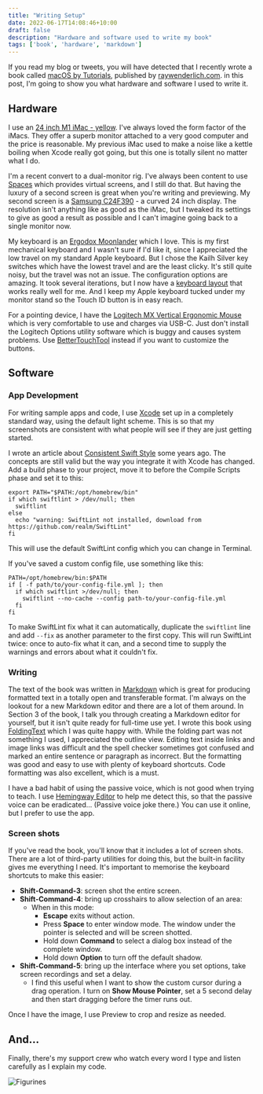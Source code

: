 ```yaml
---
title: "Writing Setup"
date: 2022-06-17T14:08:46+10:00
draft: false
description: "Hardware and software used to write my book"
tags: ['book', 'hardware', 'markdown']
---
```


If you read my blog or tweets, you will have detected that I recently wrote a book called [macOS by Tutorials][1], published by [raywenderlich.com][2]. in this post, I'm going to show you what hardware and software I used to write it.

<!--more-->

## Hardware

I use an [24 inch M1 iMac - yellow][3]. I've always loved the form factor of the iMacs. They offer a superb monitor attached to a very good computer and the price is reasonable. My previous iMac used to make a noise like a kettle boiling when Xcode really got going, but this one is totally silent no matter what I do.

I'm a recent convert to a dual-monitor rig. I've always been content to use [Spaces][8] which provides virtual screens, and I still do that. But having the luxury of a second screen is great when you're writing and previewing. My second screen is a [Samsung C24F390][4] - a curved 24 inch display. The resolution isn't anything like as good as the iMac, but I tweaked its settings to give as good a result as possible and I can't imagine going back to a single monitor now.

My keyboard is an [Ergodox Moonlander][5] which I love. This is my first mechanical keyboard and I wasn't sure if I'd like it, since I appreciated the low travel on my standard Apple keyboard. But I chose the Kailh Silver key switches which have the lowest travel and are the least clicky. It's still quite noisy, but the travel was not an issue. The configuration options are amazing. It took several iterations, but I now have a [keyboard layout][17] that works really well for me. And I keep my Apple keyboard tucked under my monitor stand so the Touch ID button is in easy reach.

For a pointing device, I have the [Logitech MX Vertical Ergonomic Mouse][6] which is very comfortable to use and charges via USB-C. Just don't install the Logitech Options utility software which is buggy and causes system problems. Use [BetterTouchTool][14] instead  if you want to customize the buttons.

## Software

### App Development

For writing sample apps and code, I use [Xcode][7] set up in a completely standard way, using the default light scheme. This is so that my screenshots are consistent with what people will see if they are just getting started.

I wrote an article about [Consistent Swift Style][9] some years ago. The concepts are still valid but the way you integrate it with Xcode has changed. Add a build phase to your project, move it to before the Compile Scripts phase and set it to this:

```shell
export PATH="$PATH:/opt/homebrew/bin"
if which swiftlint > /dev/null; then
  swiftlint
else
  echo "warning: SwiftLint not installed, download from https://github.com/realm/SwiftLint"
fi
```

This will use the default SwiftLint config which you can change in Terminal.

If you've saved a custom config file, use something like this:

```shell
PATH=/opt/homebrew/bin:$PATH
if [ -f path/to/your-config-file.yml ]; then
  if which swiftlint >/dev/null; then
    swiftlint --no-cache --config path-to/your-config-file.yml
  fi
fi
```

To make SwiftLint fix what it can automatically, duplicate the `swiftlint` line and add `--fix` as another parameter to the first copy. This will run SwiftLint twice: once to auto-fix what it can, and a second time to supply the warnings and errors about what it couldn't fix. 

### Writing

The text of the book was written in [Markdown][12] which is great for producing formatted text in a totally open and transferable format. I'm always on the lookout for a new Markdown editor and there are a lot of them around. In Section 3 of the book, I talk you through creating a Markdown editor for yourself, but it isn't quite ready for full-time use yet. I wrote this book using [FoldingText][13] which I was quite happy with. While the folding part was not something I used, I appreciated the outline view. Editing text inside links and image links was difficult and the spell checker sometimes got confused and marked an entire sentence or paragraph as incorrect. But the formatting was good and easy to use with plenty of keyboard shortcuts. Code formatting was also excellent, which is a must.

I have a bad habit of using the passive voice, which is not good when trying to teach. I use [Hemingway Editor][16] to help me detect this, so that the passive voice can be eradicated... (Passive voice joke there.) You can use it online, but I prefer to use the app.

### Screen shots

If you've read the book, you'll know that it includes a lot of screen shots. There are a lot of third-party utilities for doing this, but the built-in facility gives me everything I need. It's important to memorise the keyboard shortcuts to make this easier:

- **Shift-Command-3**: screen shot the entire screen.   
- **Shift-Command-4**: bring up crosshairs to allow selection of an area:  
  - When in this mode:   
    - **Escape** exits without action.   
    - Press **Space** to enter window mode. The window under the pointer is selected and will be screen shotted.   
    - Hold down **Command** to select a dialog box instead of the complete window.   
    - Hold down **Option** to turn off the default shadow.   
- **Shift-Command-5**: bring up the interface where you set options, take screen recordings and set a delay. 
  - I find this useful when I want to show the custom cursor during a drag operation. I turn on **Show Mouse Pointer**, set a 5 second delay and then start dragging before the timer runs out.

Once I have the image, I use Preview to crop and resize as needed.

## And...

Finally, there's my support crew who watch every word I type and listen carefully as I explain my code.

![Figurines][15]



[1]: https://www.raywenderlich.com/books/macos-by-tutorials
[2]: https://www.raywenderlich.com/
[3]: https://www.apple.com/imac-24/
[4]: https://www.samsung.com/au/monitors/curved/curved-monitor-24-inch-lc24f390fhexxy/
[5]: https://www.zsa.io/moonlander/
[6]: https://www.logitech.com/en-au/products/mice/mx-vertical-ergonomic-mouse.910-005449.html
[7]: https://apps.apple.com/app/xcode/id497799835
[8]: https://support.apple.com/en-au/guide/mac-help/mh14112/mac
[9]: /post/2018/swiftlint/
[10]: https://github.com/realm/SwiftLint
[11]: https://github.com/raywenderlich/swift-style-guide
[12]: https://www.markdownguide.org
[13]: https://www.foldingtext.com
[14]: https://folivora.ai
[15]: /images/figures.jpg
[16]: https://hemingwayapp.com
[17]: https://configure.zsa.io/embed/moonlander/layouts/9OwwA/latest/0
